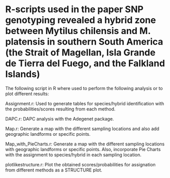 # R-scripts used in the paper SNP genotyping revealed a hybrid zone between Mytilus chilensis and M. platensis in southern South America (the Strait of Magellan, Isla Grande de Tierra del Fuego, and the Falkland Islands)

The following script in R where used to perform the following analysis or to plot different results:

Assignment.r: Used to generate tables for species/hybrid identification with the probabilities/scores resulting from each method.

DAPC.r: DAPC analysis with the Adegenet package.

Map.r: Generate a map with the different sampling locations and also add geographic landforms or specific points.

Map_with_PieCharts.r: Generate a map with the different sampling locations with geographic landforms or specific points. Also, incorporate Pie Charts with the assignment to species/hybrid in each sampling location. 

plotlikestructure.r: Plot the obtained scores/probabilities for assignation from different methods as a STRUCTURE plot.
